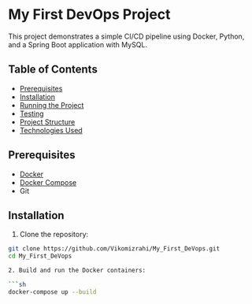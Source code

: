 # My First DevOps Project

This project demonstrates a simple CI/CD pipeline using Docker, Python, and a Spring Boot application with MySQL.

## Table of Contents
- [Prerequisites](#prerequisites)
- [Installation](#installation)
- [Running the Project](#running-the-project)
- [Testing](#testing)
- [Project Structure](#project-structure)
- [Technologies Used](#technologies-used)

## Prerequisites
- [Docker](https://www.docker.com/get-started)
- [Docker Compose](https://docs.docker.com/compose/install/)
- Git

## Installation

1. Clone the repository:

```sh
git clone https://github.com/Vikomizrahi/My_First_DeVops.git
cd My_First_DeVops

2. Build and run the Docker containers:

```sh
docker-compose up --build
